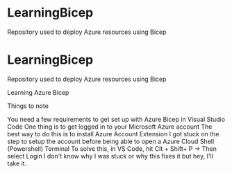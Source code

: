# LearningBicep
Repository used to deploy Azure resources using Bicep

# LearningBicep
Repository used to deploy Azure resources using Bicep

Learning Azure Bicep

Things to note

You need a few requirements to get set up with Azure Bicep in Visual Studio Code One thing is to get logged in to your Microsoft Azure account The best way to do this is to install Azure Account Extension I got stuck on the step to setup the account before being able to open a Azure Cloud Shell (Powershell) Terminal To solve this, in VS Code, hit Clt + Shift+ P -> Then select Login I don't know why I was stuck or why this fixes it but hey, I'll take it.
